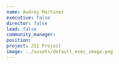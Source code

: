 ```yaml
---
name: Audrey Martinez
executive: false
director: false
lead: false
community_manager: 
position:  
project: 211 Project 
image: ../assets/default_exec_image.png
---
```

